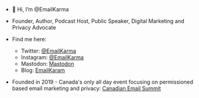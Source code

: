 - 👋 Hi, I’m @EmailKarma
- Founder, Author, Podcast Host, Public Speaker, Digital Marketing and Privacy Advocate
- Find me here: 
  - Twitter: [@EmailKarma](https://twitter.com/emailkarma)
  - Instagram: [@EmailKarma](https://instagram.com/emailkarma)
  - Mastodon: <a rel="me" href="https://deliverabilit.ie/@emailkarma">Mastodon</a>
  - Blog: [EmailKaram](https://emailkarma.net)

- Founded in 2019 - Canada's only all day event focusing on permissioned based email marketing and privacy: [Canadian Email Summit](https://emailsummit.ca)
<!---
EmailKarma/EmailKarma is a ✨ special ✨ repository because its `README.md` (this file) appears on your GitHub profile.
You can click the Preview link to take a look at your changes.
--->
